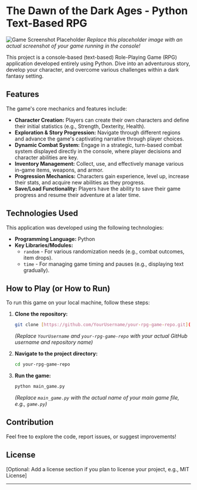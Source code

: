 # The Dawn of the Dark Ages - Python Text-Based RPG

![Game Screenshot Placeholder](https://via.placeholder.com/600x300?text=Screenshot+of+Game+in+Action)
*Replace this placeholder image with an actual screenshot of your game running in the console!*

This project is a console-based (text-based) Role-Playing Game (RPG) application developed entirely using Python. Dive into an adventurous story, develop your character, and overcome various challenges within a dark fantasy setting.

## Features

The game's core mechanics and features include:

* **Character Creation:** Players can create their own characters and define their initial statistics (e.g., Strength, Dexterity, Health).
* **Exploration & Story Progression:** Navigate through different regions and advance the game's captivating narrative through player choices.
* **Dynamic Combat System:** Engage in a strategic, turn-based combat system displayed directly in the console, where player decisions and character abilities are key.
* **Inventory Management:** Collect, use, and effectively manage various in-game items, weapons, and armor.
* **Progression Mechanics:** Characters gain experience, level up, increase their stats, and acquire new abilities as they progress.
* **Save/Load Functionality:** Players have the ability to save their game progress and resume their adventure at a later time.

## Technologies Used

This application was developed using the following technologies:

* **Programming Language:** Python
* **Key Libraries/Modules:**
    * `random` - For various randomization needs (e.g., combat outcomes, item drops).
    * `time` - For managing game timing and pauses (e.g., displaying text gradually).

## How to Play (or How to Run)

To run this game on your local machine, follow these steps:

1.  **Clone the repository:**
    ```bash
    git clone [https://github.com/YourUsername/your-rpg-game-repo.git](https://github.com/YourUsername/your-rpg-game-repo.git)
    ```
    *(Replace `YourUsername` and `your-rpg-game-repo` with your actual GitHub username and repository name)*

2.  **Navigate to the project directory:**
    ```bash
    cd your-rpg-game-repo
    ```

3.  **Run the game:**
    ```bash
    python main_game.py
    ```
    *(Replace `main_game.py` with the actual name of your main game file, e.g., `game.py`)*

## Contribution

Feel free to explore the code, report issues, or suggest improvements!

## License

[Optional: Add a license section if you plan to license your project, e.g., MIT License]

---
